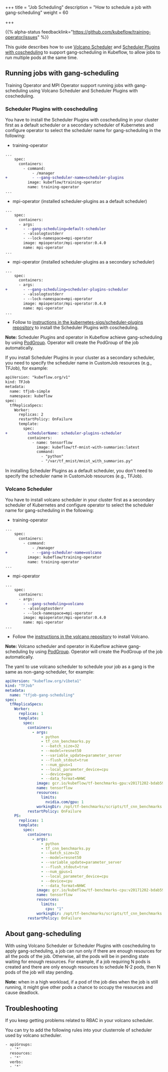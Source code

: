 +++
title = "Job Scheduling"
description = "How to schedule a job with gang-scheduling"
weight = 60
                    
+++

{{% alpha-status
  feedbacklink="https://github.com/kubeflow/training-operator/issues" %}}

This guide describes how to use 
[Volcano Scheduler](https://github.com/volcano-sh/volcano) and
[Scheduler Plugins with coscheduling](https://github.com/kubernetes-sigs/scheduler-plugins/blob/2502825c671063af5b2aa78a1d34b24917f2def4/pkg/coscheduling/README.md)
to support gang-scheduling in Kubeflow, to allow jobs to run multiple pods at the same time.

## Running jobs with gang-scheduling

Training Operator and MPI Operator support running jobs with gang-scheduling using Volcano Scheduler and Scheduler Plugins with coscheduling.

### Scheduler Plugins with coscheduling

You have to install the Scheduler Plugins with coscheduling in your cluster first as a default scheduler or a secondary scheduler of Kubernetes and
configure operator to select the scheduler name for gang-scheduling in the following:

- training-operator

```diff
...
    spec:
      containers:
        - command:
            - /manager
+           - --gang-scheduler-name=scheduler-plugins
          image: kubeflow/training-operator
          name: training-operator
...
```

- mpi-operator (installed scheduler-plugins as a default scheduler)

```diff
...
    spec:
      containers:
      - args:
+       - --gang-scheduling=default-scheduler
        - -alsologtostderr
        - --lock-namespace=mpi-operator
        image: mpioperator/mpi-operator:0.4.0
        name: mpi-operator
...
```

- mpi-operator (installed scheduler-plugins as a secondary scheduler)

```diff
...
    spec:
      containers:
      - args:
+       - --gang-scheduling=scheduler-plugins-scheduler
        - -alsologtostderr
        - --lock-namespace=mpi-operator
        image: mpioperator/mpi-operator:0.4.0
        name: mpi-operator
...
```

- Follow to [instructions in the kubernetes-sigs/scheduler-plugins repository](https://github.com/kubernetes-sigs/scheduler-plugins/blob/2502825c671063af5b2aa78a1d34b24917f2def4/doc/install.md#install-release-v0249-and-use-coscheduling)
to install the Scheduler Plugins with coscheduling.

**Note:** Scheduler Plugins and operator in Kubeflow achieve gang-scheduling by using [PodGroup](https://github.com/kubernetes-sigs/scheduler-plugins/blob/2502825c671063af5b2aa78a1d34b24917f2def4/pkg/coscheduling/README.md#podgroup).
Operator will create the PodGroup of the job automatically.

If you install Scheduler Plugins in your cluster as a secondary scheduler,
you need to specify the scheduler name in CustomJob resources (e.g., TFJob), for example: 

```diff
apiVersion: "kubeflow.org/v1"
kind: TFJob
metadata:
  name: tfjob-simple
  namespace: kubeflow
spec:
  tfReplicaSpecs:
    Worker:
      replicas: 2
      restartPolicy: OnFailure
      template:
        spec:
+         schedulerName: scheduler-plugins-scheduler
          containers:
            - name: tensorflow
              image: kubeflow/tf-mnist-with-summaries:latest
              command:
                - "python"
                - "/var/tf_mnist/mnist_with_summaries.py"
```

In installing Scheduler Plugins as a default scheduler, you don't need to specify the scheduler name in CustomJob resources (e.g., TFJob).

### Volcano Scheduler

You have to install volcano scheduler in your cluster first as a secondary scheduler of Kubernetes and
configure operator to select the scheduler name for gang-scheduling in the following:

- training-operator

```diff
...
    spec:
      containers:
        - command:
            - /manager
+           - --gang-scheduler-name=volcano
          image: kubeflow/training-operator
          name: training-operator
...
```

- mpi-operator

```diff
...
    spec:
      containers:
      - args:
+       - --gang-scheduling=volcano
        - -alsologtostderr
        - --lock-namespace=mpi-operator
        image: mpioperator/mpi-operator:0.4.0
        name: mpi-operator
...
```

- Follow the [instructions in the volcano repository](https://github.com/volcano-sh/volcano) to install Volcano.

**Note:** Volcano scheduler and operator in Kubeflow achieve gang-scheduling by using [PodGroup](https://volcano.sh/en/docs/podgroup/).
Operator will create the PodGroup of the job automatically.

The yaml to use volcano scheduler to schedule your job as a gang is the same as non-gang-scheduler, for example:

```yaml
apiVersion: "kubeflow.org/v1beta1"
kind: "TFJob"
metadata:
  name: "tfjob-gang-scheduling"
spec:
  tfReplicaSpecs:
    Worker:
      replicas: 1
      template:
        spec:
          containers:
            - args:
                - python
                - tf_cnn_benchmarks.py
                - --batch_size=32
                - --model=resnet50
                - --variable_update=parameter_server
                - --flush_stdout=true
                - --num_gpus=1
                - --local_parameter_device=cpu
                - --device=gpu
                - --data_format=NHWC
              image: gcr.io/kubeflow/tf-benchmarks-gpu:v20171202-bdab599-dirty-284af3
              name: tensorflow
              resources:
                limits:
                  nvidia.com/gpu: 1
              workingDir: /opt/tf-benchmarks/scripts/tf_cnn_benchmarks
          restartPolicy: OnFailure
    PS:
      replicas: 1
      template:
        spec:
          containers:
            - args:
                - python
                - tf_cnn_benchmarks.py
                - --batch_size=32
                - --model=resnet50
                - --variable_update=parameter_server
                - --flush_stdout=true
                - --num_gpus=1
                - --local_parameter_device=cpu
                - --device=cpu
                - --data_format=NHWC
              image: gcr.io/kubeflow/tf-benchmarks-cpu:v20171202-bdab599-dirty-284af3
              name: tensorflow
              resources:
                limits:
                  cpu: "1"
              workingDir: /opt/tf-benchmarks/scripts/tf_cnn_benchmarks
          restartPolicy: OnFailure
```

## About gang-scheduling

With using Volcano Scheduler or Scheduler Plugins with coscheduling to apply gang-scheduling,
a job can run only if there are enough resources for all the pods of the job.
Otherwise, all the pods will be in pending state waiting for enough resources.
For example, if a job requiring N pods is created and there are only enough resources to schedule N-2 pods,
then N pods of the job will stay pending.

**Note:** when in a high workload, if a pod of the job dies when the job is still running,
it might give other pods a chance to occupy the resources and cause deadlock.

## Troubleshooting

If you keep getting problems related to RBAC in your volcano scheduler.

You can try to add the following rules into your clusterrole of scheduler used by volcano scheduler.

```
- apiGroups:
  - '*'
  resources:
  - '*'
  verbs:
  - '*'
```
